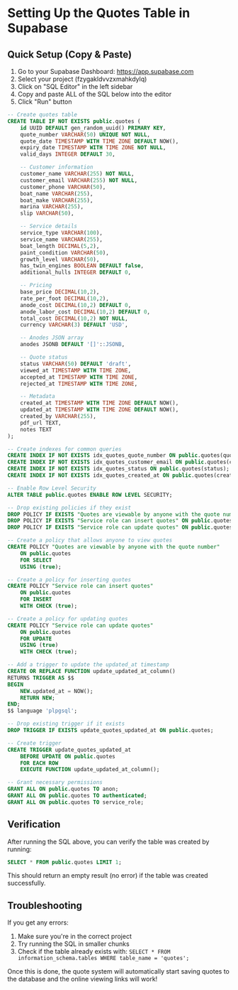 # Setting Up the Quotes Table in Supabase

## Quick Setup (Copy & Paste)

1. Go to your Supabase Dashboard: https://app.supabase.com
2. Select your project (fzygakldvvzxmahkdylq)
3. Click on "SQL Editor" in the left sidebar
4. Copy and paste ALL of the SQL below into the editor
5. Click "Run" button

```sql
-- Create quotes table
CREATE TABLE IF NOT EXISTS public.quotes (
    id UUID DEFAULT gen_random_uuid() PRIMARY KEY,
    quote_number VARCHAR(50) UNIQUE NOT NULL,
    quote_date TIMESTAMP WITH TIME ZONE DEFAULT NOW(),
    expiry_date TIMESTAMP WITH TIME ZONE NOT NULL,
    valid_days INTEGER DEFAULT 30,

    -- Customer information
    customer_name VARCHAR(255) NOT NULL,
    customer_email VARCHAR(255) NOT NULL,
    customer_phone VARCHAR(50),
    boat_name VARCHAR(255),
    boat_make VARCHAR(255),
    marina VARCHAR(255),
    slip VARCHAR(50),

    -- Service details
    service_type VARCHAR(100),
    service_name VARCHAR(255),
    boat_length DECIMAL(5,2),
    paint_condition VARCHAR(50),
    growth_level VARCHAR(50),
    has_twin_engines BOOLEAN DEFAULT false,
    additional_hulls INTEGER DEFAULT 0,

    -- Pricing
    base_price DECIMAL(10,2),
    rate_per_foot DECIMAL(10,2),
    anode_cost DECIMAL(10,2) DEFAULT 0,
    anode_labor_cost DECIMAL(10,2) DEFAULT 0,
    total_cost DECIMAL(10,2) NOT NULL,
    currency VARCHAR(3) DEFAULT 'USD',

    -- Anodes JSON array
    anodes JSONB DEFAULT '[]'::JSONB,

    -- Quote status
    status VARCHAR(50) DEFAULT 'draft',
    viewed_at TIMESTAMP WITH TIME ZONE,
    accepted_at TIMESTAMP WITH TIME ZONE,
    rejected_at TIMESTAMP WITH TIME ZONE,

    -- Metadata
    created_at TIMESTAMP WITH TIME ZONE DEFAULT NOW(),
    updated_at TIMESTAMP WITH TIME ZONE DEFAULT NOW(),
    created_by VARCHAR(255),
    pdf_url TEXT,
    notes TEXT
);

-- Create indexes for common queries
CREATE INDEX IF NOT EXISTS idx_quotes_quote_number ON public.quotes(quote_number);
CREATE INDEX IF NOT EXISTS idx_quotes_customer_email ON public.quotes(customer_email);
CREATE INDEX IF NOT EXISTS idx_quotes_status ON public.quotes(status);
CREATE INDEX IF NOT EXISTS idx_quotes_created_at ON public.quotes(created_at DESC);

-- Enable Row Level Security
ALTER TABLE public.quotes ENABLE ROW LEVEL SECURITY;

-- Drop existing policies if they exist
DROP POLICY IF EXISTS "Quotes are viewable by anyone with the quote number" ON public.quotes;
DROP POLICY IF EXISTS "Service role can insert quotes" ON public.quotes;
DROP POLICY IF EXISTS "Service role can update quotes" ON public.quotes;

-- Create a policy that allows anyone to view quotes
CREATE POLICY "Quotes are viewable by anyone with the quote number"
    ON public.quotes
    FOR SELECT
    USING (true);

-- Create a policy for inserting quotes
CREATE POLICY "Service role can insert quotes"
    ON public.quotes
    FOR INSERT
    WITH CHECK (true);

-- Create a policy for updating quotes
CREATE POLICY "Service role can update quotes"
    ON public.quotes
    FOR UPDATE
    USING (true)
    WITH CHECK (true);

-- Add a trigger to update the updated_at timestamp
CREATE OR REPLACE FUNCTION update_updated_at_column()
RETURNS TRIGGER AS $$
BEGIN
    NEW.updated_at = NOW();
    RETURN NEW;
END;
$$ language 'plpgsql';

-- Drop existing trigger if it exists
DROP TRIGGER IF EXISTS update_quotes_updated_at ON public.quotes;

-- Create trigger
CREATE TRIGGER update_quotes_updated_at
    BEFORE UPDATE ON public.quotes
    FOR EACH ROW
    EXECUTE FUNCTION update_updated_at_column();

-- Grant necessary permissions
GRANT ALL ON public.quotes TO anon;
GRANT ALL ON public.quotes TO authenticated;
GRANT ALL ON public.quotes TO service_role;
```

## Verification

After running the SQL above, you can verify the table was created by running:

```sql
SELECT * FROM public.quotes LIMIT 1;
```

This should return an empty result (no error) if the table was created successfully.

## Troubleshooting

If you get any errors:
1. Make sure you're in the correct project
2. Try running the SQL in smaller chunks
3. Check if the table already exists with: `SELECT * FROM information_schema.tables WHERE table_name = 'quotes';`

Once this is done, the quote system will automatically start saving quotes to the database and the online viewing links will work!